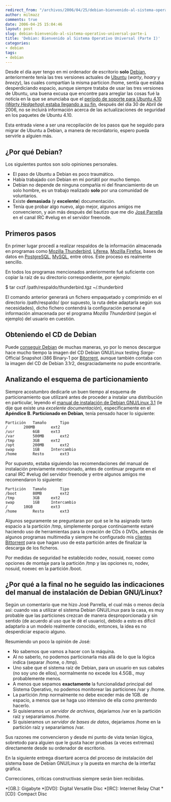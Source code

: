 ```yaml
---
redirect_from: "/archivos/2006/04/25/debian-bienvenido-al-sistema-operativo-universal-parte-i/"
author: milmazz
comments: true
date: 2006-04-25 15:04:46
layout: post
slug: debian-bienvenido-al-sistema-operativo-universal-parte-i
title: 'Debian: Bienvenido al Sistema Operativo Universal (Parte I)'
categories:
- debian
tags:
- debian
---
```


Desde el día ayer tengo en mi ordenador de escritorio **solo** [Debian](http://www.debian.org/), anteriormente tenía las tres versiones actuales de [Ubuntu](http://www.ubuntu.com/) (_warty_, _hoary_ y _breezy_), las cuales compartían la misma particion /home, sentía que estaba desperdiciando espacio, aunque siempre trataba de usar las tres versiones de Ubuntu, una buena excusa que encontre para arreglar las cosas fué la noticia en la que se anunciaba que el [período de soporte para Ubuntu 4.10 (_Warty Hedgehog_) estaba llegando a su fín](http://www.ubuntu.com/news/410eol), después del día 30 de Abril de 2006, no se incluirá información acerca de las actualizaciones de seguridad en los paquetes de Ubuntu 4.10.

Esta entrada viene a ser una recopilación de los pasos que he seguido para migrar de Ubuntu a Debian, a manera de recordatorio, espero pueda servirle a alguien más.

## ¿Por qué Debian?

Los siguientes puntos son solo opiniones personales.

  * El paso de Ubuntu a Debian es poco traumático.
  * Había trabajado con Debian en mi portátil por mucho tiempo.
  * Debian no depende de ninguna compañía ni del financiamiento de un solo hombre, es un trabajo realizado **solo** por una comunidad de voluntarios.
  * Existe **demasiada** (y **excelente**) documentación.
  * Tenía que probar algo nuevo, algo mejor, algunos amigos me convencieron, y aún más después del bautizo que me dio [José Parrella](http://bureado.com.ve/) en el canal IRC #velug en el servidor freenode.

## Primeros pasos

En primer lugar procedí a realizar respaldos de la información almacenada en programas como [Mozilla Thunderbird](http://www.mozilla.com/thunderbird/), [Liferea](http://liferea.sourceforge.net/), [Mozilla Firefox](http://www.mozilla.com/firefox/), bases de datos en [PostgreSQL](http://www.postgresql.org/), [MySQL](http://www.mysql.com/), entre otros. Este proceso es realmente sencillo.

En todos los programas mencionados anteriormente fué suficiente con copiar la raíz de su directorio correspondiente, por ejemplo:

  $ tar cvzf /path/respaldo/thunderbird.tgz ~/.thunderbird

El comando anterior generará un fichero empaquetado y comprimido en el directorio /path/respaldo/ (por supuesto, la ruta debe adaptarla según sus necesidades), dicho fichero contendrá la configuración personal e información almacenada por el programa _Mozilla Thunderbird_ (según el ejemplo) del usuario en cuestión.

## Obteniendo el CD de Debian

Puede [conseguir Debian](http://www.us.debian.org/distrib/) de muchas maneras, yo por lo menos descargue hace mucho tiempo la imagen del CD Debian GNU/Linux testing _Sarge_- Official Snapshot i386 Binary-1 por [Bitorrent](http://www.us.debian.org/CD/torrent-cd/), aunque también contaba con la imagen del CD de Debian 3.1r2, desgraciadamente no pude encontrarle.

## Analizando el esquema de particionamiento

Siempre acostumbro dedicarle un buen tiempo al esquema de particionamiento que utilizaré antes de proceder a instalar una distribución en particular, leyendo el [manual de instalación de Debian GNU/Linux 3.1](http://www.us.debian.org/releases/stable/installmanual) (le dije que existe una _excelente documentación_), específicamente en el **Apéndice B. Particionado en Debian**, tenía pensado hacer lo siguiente:

    Partición	Tamaño		Tipo
    /		200MB		ext2
    /usr		6GB		ext3
    /var		500MB		ext2
    /tmp		3GB		ext2
    /opt		200MB		ext2
    swap		1GB		Intercambio
    /home		Resto		ext3

Por supuesto, estaba siguiendo las recomendaciones del manual de instalación previamente mencionado, antes de continuar pregunte en el canal IRC #velug del servidor freenode y entre algunos amigos me recomendaron lo siguiente:

    Partición	Tamaño		Tipo
    /boot		80MB		ext2
    /tmp		3GB		ext2
    swap		1GB		Intercambio
    /		10GB		ext3
    /home		Resto		ext3

Algunos seguramente se preguntaran por qué se le ha asignado tanto espacio a la partición /tmp, simplemente porque continúamente estaré haciendo uso de herramientas para la creación de CDs ó DVDs, además de algunos programas multimedia y siempre he configurado mis [clientes Bittorrent](/article/2005/12/06/clientes-bittorrent/) para que hagan uso de esta partición antes de finalizar la descarga de los ficheros.

Por medidas de seguridad he establecido nodev, nosuid, noexec como opciones de montaje para la partición /tmp y las opciones ro, nodev, nosuid, noexec en la partición /boot.

## ¿Por qué a la final no he seguido las indicaciones del manual de instalación de Debian GNU/Linux?

Según un comentario que me hizo José Parrella, el cual más o menos decía así: cuando vas a utilizar el sistema Debian GNU/Linux para la casa, es muy probable que las particiones crezcan de manera desproporcionada y sin sentido (de acuerdo al uso que le dé el usuario), debido a esto es díficil adaptarlo a un modelo realmente conocido, entonces, la idea es no desperdiciar espacio alguno.

Resumiendo un poco la opinión de José:

  * No sabemos que vamos a hacer con la máquina.
  * Al no saberlo, no podemos particionarla más allá de lo que la lógica indica (separar /home, o /tmp).
  * Uno sabe que el sistema raíz de Debian, para un usuario en sus cabales (no soy uno de ellos), normalmente no excede los 4.5GB., muy probablemente menos.
  * A menos que sepamos **exactamente** la funcionalidad principal del Sistema Operativo, no podemos monitorear las particiones /var y /home.
  * La partición /tmp normalmente no debe exceder más de 1GB. de espacio, a menos que se haga uso intensivo de ella como prentendo hacerlo.
  * Si quisieramos un _servidor de archivos_, dejaríamos /var en la partición raíz y separaríamos /home.
  * Si quisieramos un _servidor de bases de datos_, dejaríamos /home en la partición raíz y separaríamos /var.

Sus razones me convencieron y desde mi punto de vista tenían lógica, sobretodo para alguien que le gusta hacer pruebas (a veces extremas) directamente desde su ordenador de escritorio.

En la siguiente entrega disertaré acerca del proceso de instalación del sistema base de Debian GNU/Linux y la puesta en marcha de la interfaz gráfica.

Correcciones, críticas constructivas siempre serán bien recibidas.

  *[GB.]: Gigabyte
  *[DVD]: Digital Versatile Disc
  *[IRC]: Internet Relay Chat
  *[CD]: Compact Disc
